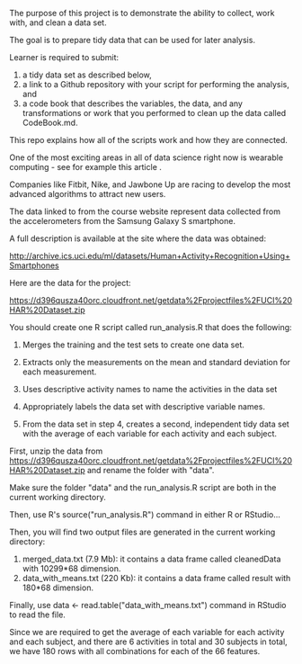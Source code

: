 The purpose of this project is to demonstrate the ability to collect, work with, and clean a data set. 

The goal is to prepare tidy data that can be used for later analysis. 

Learner is required to submit: 
 1) a tidy data set as described below, 
 2) a link to a Github repository with your script for performing the analysis, and 
 3) a code book that describes the variables, the data, and any transformations or work that you performed to clean up the data called CodeBook.md. 
 

This repo explains how all of the scripts work and how they are connected.  

One of the most exciting areas in all of data science right now is wearable computing - see for example this article . 

Companies like Fitbit, Nike, and Jawbone Up are racing to develop the most advanced algorithms to attract new users. 

The data linked to from the course website represent data collected from the accelerometers from the Samsung Galaxy S smartphone. 

A full description is available at the site where the data was obtained: 

http://archive.ics.uci.edu/ml/datasets/Human+Activity+Recognition+Using+Smartphones 

Here are the data for the project: 

https://d396qusza40orc.cloudfront.net/getdata%2Fprojectfiles%2FUCI%20HAR%20Dataset.zip 

You should create one R script called run_analysis.R that does the following:

 1. Merges the training and the test sets to create one data set.

 2. Extracts only the measurements on the mean and standard deviation for each measurement. 

 3. Uses descriptive activity names to name the activities in the data set

 4. Appropriately labels the data set with descriptive variable names. 

 5. From the data set in step 4, creates a second, independent tidy data set with the average of each variable for each activity and each subject.




First, unzip the data from https://d396qusza40orc.cloudfront.net/getdata%2Fprojectfiles%2FUCI%20HAR%20Dataset.zip and rename the folder with "data".

Make sure the folder "data" and the run_analysis.R script are both in the current working directory.

Then, use R's source("run_analysis.R") command in either R or RStudio...

Then, you will find two output files are generated in the current working directory:
  
  1. merged_data.txt (7.9 Mb): it contains a data frame called cleanedData with 10299*68 dimension.
  2. data_with_means.txt (220 Kb): it contains a data frame called result with 180*68 dimension.

Finally, use data <- read.table("data_with_means.txt") command in RStudio to read the file. 

Since we are required to get the average of each variable for each activity and each subject, and there are 6 activities in total and 30 subjects in total, we have 180 rows with all combinations for each of the 66 features.

